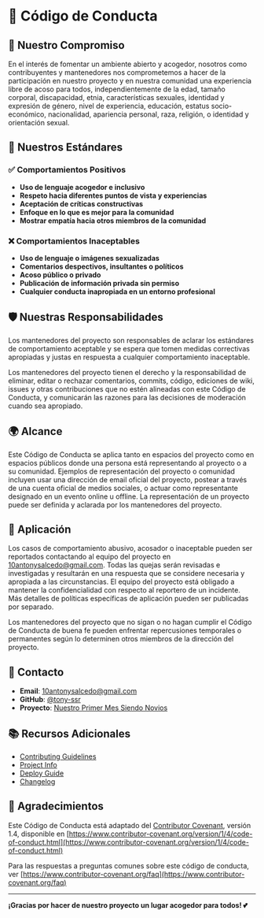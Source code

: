 # 📜 Código de Conducta

## 🎯 Nuestro Compromiso

En el interés de fomentar un ambiente abierto y acogedor, nosotros como contribuyentes y mantenedores nos comprometemos a hacer de la participación en nuestro proyecto y en nuestra comunidad una experiencia libre de acoso para todos, independientemente de la edad, tamaño corporal, discapacidad, etnia, características sexuales, identidad y expresión de género, nivel de experiencia, educación, estatus socio-económico, nacionalidad, apariencia personal, raza, religión, o identidad y orientación sexual.

## 🎯 Nuestros Estándares

### ✅ Comportamientos Positivos

- **Uso de lenguaje acogedor e inclusivo**
- **Respeto hacia diferentes puntos de vista y experiencias**
- **Aceptación de críticas constructivas**
- **Enfoque en lo que es mejor para la comunidad**
- **Mostrar empatía hacia otros miembros de la comunidad**

### ❌ Comportamientos Inaceptables

- **Uso de lenguaje o imágenes sexualizadas**
- **Comentarios despectivos, insultantes o políticos**
- **Acoso público o privado**
- **Publicación de información privada sin permiso**
- **Cualquier conducta inapropiada en un entorno profesional**

## 🛡️ Nuestras Responsabilidades

Los mantenedores del proyecto son responsables de aclarar los estándares de comportamiento aceptable y se espera que tomen medidas correctivas apropiadas y justas en respuesta a cualquier comportamiento inaceptable.

Los mantenedores del proyecto tienen el derecho y la responsabilidad de eliminar, editar o rechazar comentarios, commits, código, ediciones de wiki, issues y otras contribuciones que no estén alineadas con este Código de Conducta, y comunicarán las razones para las decisiones de moderación cuando sea apropiado.

## 🌍 Alcance

Este Código de Conducta se aplica tanto en espacios del proyecto como en espacios públicos donde una persona está representando al proyecto o a su comunidad. Ejemplos de representación del proyecto o comunidad incluyen usar una dirección de email oficial del proyecto, postear a través de una cuenta oficial de medios sociales, o actuar como representante designado en un evento online u offline. La representación de un proyecto puede ser definida y aclarada por los mantenedores del proyecto.

## 🚨 Aplicación

Los casos de comportamiento abusivo, acosador o inaceptable pueden ser reportados contactando al equipo del proyecto en [10antonysalcedo@gmail.com](mailto:10antonysalcedo@gmail.com). Todas las quejas serán revisadas e investigadas y resultarán en una respuesta que se considere necesaria y apropiada a las circunstancias. El equipo del proyecto está obligado a mantener la confidencialidad con respecto al reportero de un incidente. Más detalles de políticas específicas de aplicación pueden ser publicadas por separado.

Los mantenedores del proyecto que no sigan o no hagan cumplir el Código de Conducta de buena fe pueden enfrentar repercusiones temporales o permanentes según lo determinen otros miembros de la dirección del proyecto.

## 💌 Contacto

- **Email**: 10antonysalcedo@gmail.com
- **GitHub**: [@tony-ssr](https://github.com/tony-ssr)
- **Proyecto**: [Nuestro Primer Mes Siendo Novios](https://github.com/tony-ssr/nuestro-primer-mes-siendo-novios)

## 📚 Recursos Adicionales

- [Contributing Guidelines](CONTRIBUTING.md)
- [Project Info](project-info.md)
- [Deploy Guide](deploy.md)
- [Changelog](CHANGELOG.md)

## 🎉 Agradecimientos

Este Código de Conducta está adaptado del [Contributor Covenant](https://www.contributor-covenant.org), versión 1.4, disponible en [https://www.contributor-covenant.org/version/1/4/code-of-conduct.html](https://www.contributor-covenant.org/version/1/4/code-of-conduct.html)

Para las respuestas a preguntas comunes sobre este código de conducta, ver [https://www.contributor-covenant.org/faq](https://www.contributor-covenant.org/faq)

---

**¡Gracias por hacer de nuestro proyecto un lugar acogedor para todos! 💕**

